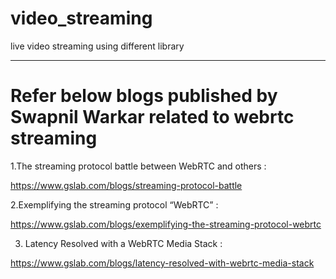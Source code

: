 # video_streaming
live video streaming using different library

--------------------------------------------------------------------------------------------------------------------------------------
# Refer below blogs published by Swapnil Warkar related to webrtc streaming 
1.The streaming protocol battle between WebRTC and others :

https://www.gslab.com/blogs/streaming-protocol-battle

2.Exemplifying the streaming protocol “WebRTC” :

https://www.gslab.com/blogs/exemplifying-the-streaming-protocol-webrtc

3. Latency Resolved with a WebRTC Media Stack :

https://www.gslab.com/blogs/latency-resolved-with-webrtc-media-stack


